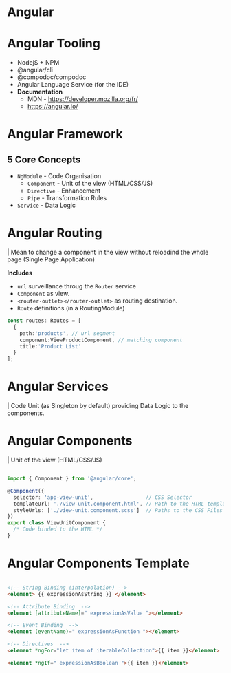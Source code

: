 
# Angular

# Angular Tooling

* NodejS + NPM
* @angular/cli
* @compodoc/compodoc
* Angular Language Service (for the IDE)
* **Documentation**
   * MDN - https://developer.mozilla.org/fr/
   * https://angular.io/


# Angular Framework

## 5 Core Concepts

* `NgModule`    - Code Organisation
  * `Component` - Unit of the view (HTML/CSS/JS)
  * `Directive` - Enhancement
  * `Pipe`      - Transformation Rules
* `Service`     - Data Logic

# Angular Routing

| Mean to change a component in the view without reloadind the whole page (Single Page Application)

**Includes**

* `url` surveillance throug the `Router` service
* `Component` as view.
* `<router-outlet></router-outlet>` as routing destination.
* `Route` definitions (in a RoutingModule)

```ts
const routes: Routes = [
  {
    path:'products', // url segment
    component:ViewProductComponent, // matching component
    title:'Product List'
  }
];

```

# Angular Services

| Code Unit (as Singleton by default) providing Data Logic to the components.


# Angular Components

| Unit of the view (HTML/CSS/JS)

```ts

import { Component } from '@angular/core';

@Component({
  selector: 'app-view-unit',                 // CSS Selector
  templateUrl: './view-unit.component.html', // Path to the HTML template file
  styleUrls: ['./view-unit.component.scss']  // Paths to the CSS Files
})
export class ViewUnitComponent {
  /* Code binded to the HTML */
}
```

# Angular Components Template

```html

<!-- String Binding (interpolation) -->
<element> {{ expressionAsString }} </element>

<!-- Attribute Binding  -->
<element [attributeName]=" expressionAsValue "></element>

<!-- Event Binding  -->
<element (eventName)=" expressionAsFunction "></element>

<!-- Directives  -->
<element *ngFor="let item of iterableCollection">{{ item }}</element>

<element *ngIf=" expressionAsBoolean ">{{ item }}</element>


```
